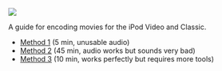![](https://github.com/adriaanjelle/ipod-video-guide/blob/main/ipod-video-guide.jpg)

A guide for encoding movies for the iPod Video and Classic.

- [Method 1](https://github.com/adriaanjelle/ipod-video-guide/wiki/Method-1) (5 min, unusable audio)
- [Method 2](https://github.com/adriaanjelle/ipod-video-guide/wiki/Method-2) (45 min, audio works but sounds very bad)
- [Method 3](https://github.com/adriaanjelle/ipod-video-guide/wiki/Method-3) (10 min, works perfectly but requires more tools)
